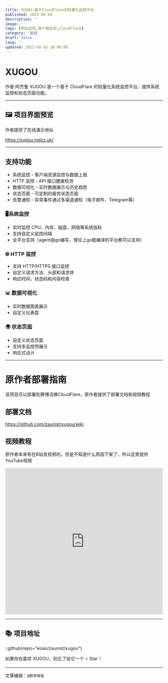 ```yaml
---
title: XUGOU-基于CloudFlare的轻量化监控平台
published: 2025-08-04
description: ''
image: ''
tags: [网站监控,客户端监控,CloudFlare]
category: '监控'
draft: false 
lang: ''
updated: 2025-08-05 20:00:00
---
```

# XUGOU
作者:阿杰鲁
XUGOU 是一个基于 CloudFlare 的轻量化系统监控平台，提供系统监控和状态页面功能。



---


## 🖼️ 项目界面预览


作者提供了在线演示地址

https://xugou.mdzz.uk/

---



## 支持功能

- 系统监控 - 客户端资源监控与数据上报
- HTTP 监控 - API 接口健康检测
- 数据可视化 - 实时数据展示与历史趋势
- 状态页面 - 可定制的服务状态页面
- 告警通知 - 异常事件通过多渠道通知（电子邮件、Telegram等）

### 🖥️系统监控

- 实时监控 CPU、内存、磁盘、网络等系统指标
- 支持自定义监控间隔
- 全平台支持（agent由go编写，理论上go能编译的平台都可以支持）

### 🌐 HTTP 监控

- 支持 HTTP/HTTPS 接口监控
- 自定义请求方法、头部和请求体
- 响应时间、状态码和内容检查

### 📊 数据可视化

- 实时数据图表展示
- 自定义仪表盘

### 🌍 状态页面

- 自定义状态页面
- 支持多监控项展示
- 响应式设计



---

# 原作者部署指南
该项目可以部署到赛博活佛CloudFlare，原作者提供了部署文档和视频教程

## 部署文档

https://github.com/zaunist/xugou/wiki

## 视频教程

原作者本来有在B站发视频的，但是不知道什么原因下架了，所以这里提供YouTube视频

<iframe width="100%" height="468" src="https://www.youtube.com/embed/w2by-7jDCM0?si=N1WTorLKL0uwLsU_" title="YouTube video player" frameborder="0" allowfullscreen></iframe>

---

## 📚 项目地址

::github{repo="eoao/zaunist/xugou"}

如果你也喜欢 XUGOU，别忘了给它一个 ⭐️ Star！

---



文章编辑：`@鈴奈咲桜`